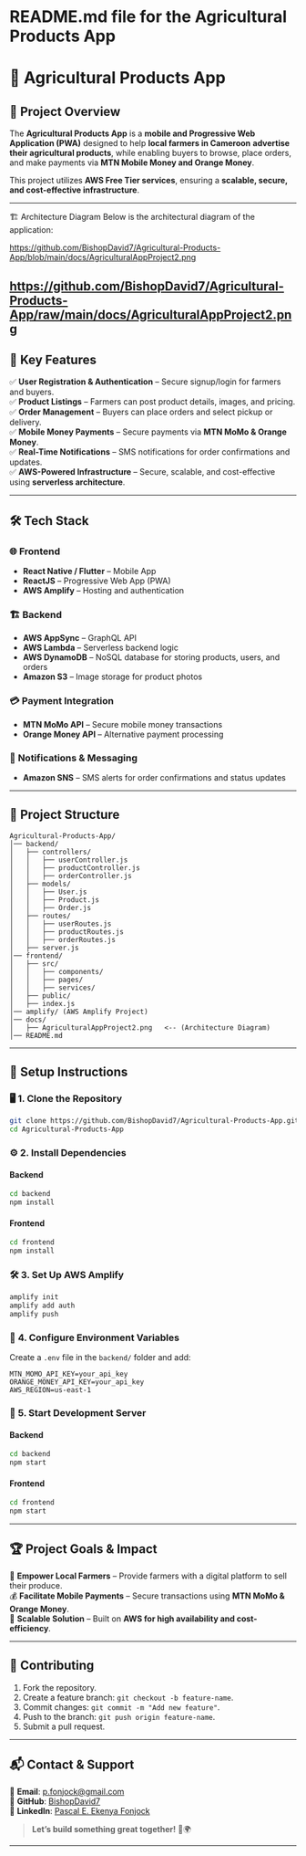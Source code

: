 # README.md file for the Agricultural Products App

# 🌾 **Agricultural Products App**  

## 📌 **Project Overview**  
The **Agricultural Products App** is a **mobile and Progressive Web Application (PWA)** designed to help **local farmers in Cameroon** **advertise their agricultural products**, while enabling buyers to browse, place orders, and make payments via **MTN Mobile Money and Orange Money**.  

This project utilizes **AWS Free Tier services**, ensuring a **scalable, secure, and cost-effective infrastructure**.  

---

🏗️ Architecture Diagram
Below is the architectural diagram of the application:

https://github.com/BishopDavid7/Agricultural-Products-App/blob/main/docs/AgriculturalAppProject2.png

https://github.com/BishopDavid7/Agricultural-Products-App/raw/main/docs/AgriculturalAppProject2.png
---

## 🎯 **Key Features**  
✅ **User Registration & Authentication** – Secure signup/login for farmers and buyers.  
✅ **Product Listings** – Farmers can post product details, images, and pricing.  
✅ **Order Management** – Buyers can place orders and select pickup or delivery.  
✅ **Mobile Money Payments** – Secure payments via **MTN MoMo & Orange Money**.  
✅ **Real-Time Notifications** – SMS notifications for order confirmations and updates.  
✅ **AWS-Powered Infrastructure** – Secure, scalable, and cost-effective using **serverless architecture**.  

---

## 🛠️ **Tech Stack**  

### 🌐 **Frontend**  
- **React Native / Flutter** – Mobile App  
- **ReactJS** – Progressive Web App (PWA)  
- **AWS Amplify** – Hosting and authentication  

### 🏗 **Backend**  
- **AWS AppSync** – GraphQL API  
- **AWS Lambda** – Serverless backend logic  
- **AWS DynamoDB** – NoSQL database for storing products, users, and orders  
- **Amazon S3** – Image storage for product photos  

### 💳 **Payment Integration**  
- **MTN MoMo API** – Secure mobile money transactions  
- **Orange Money API** – Alternative payment processing  

### 📡 **Notifications & Messaging**  
- **Amazon SNS** – SMS alerts for order confirmations and status updates  

---

## 📁 **Project Structure**  

```
Agricultural-Products-App/
│── backend/
│   ├── controllers/
│   │   ├── userController.js
│   │   ├── productController.js
│   │   ├── orderController.js
│   ├── models/
│   │   ├── User.js
│   │   ├── Product.js
│   │   ├── Order.js
│   ├── routes/
│   │   ├── userRoutes.js
│   │   ├── productRoutes.js
│   │   ├── orderRoutes.js
│   ├── server.js
│── frontend/
│   ├── src/
│   │   ├── components/
│   │   ├── pages/
│   │   ├── services/
│   ├── public/
│   ├── index.js
│── amplify/ (AWS Amplify Project)
│── docs/
│   ├── AgriculturalAppProject2.png   <-- (Architecture Diagram)
│── README.md
```

---

## 🚀 **Setup Instructions**  

### 🖥 **1. Clone the Repository**  
```bash
git clone https://github.com/BishopDavid7/Agricultural-Products-App.git
cd Agricultural-Products-App
```

### ⚙️ **2. Install Dependencies**  
#### Backend  
```bash
cd backend
npm install
```
#### Frontend  
```bash
cd frontend
npm install
```

### 🛠 **3. Set Up AWS Amplify**  
```bash
amplify init
amplify add auth
amplify push
```

### 🔧 **4. Configure Environment Variables**  
Create a `.env` file in the `backend/` folder and add:  
```
MTN_MOMO_API_KEY=your_api_key
ORANGE_MONEY_API_KEY=your_api_key
AWS_REGION=us-east-1
```

### 🏃 **5. Start Development Server**  
#### Backend  
```bash
cd backend
npm start
```
#### Frontend  
```bash
cd frontend
npm start
```

---

## 🏆 **Project Goals & Impact**  
📢 **Empower Local Farmers** – Provide farmers with a digital platform to sell their produce.  
💰 **Facilitate Mobile Payments** – Secure transactions using **MTN MoMo & Orange Money**.  
🚀 **Scalable Solution** – Built on **AWS for high availability and cost-efficiency**.  

---

## 🤝 **Contributing**  
1. Fork the repository.  
2. Create a feature branch: `git checkout -b feature-name`.  
3. Commit changes: `git commit -m "Add new feature"`.  
4. Push to the branch: `git push origin feature-name`.  
5. Submit a pull request.  

---

## 📬 **Contact & Support**  
📧 **Email**: p.fonjock@gmail.com  
🐙 **GitHub**: [BishopDavid7](https://github.com/BishopDavid7)  
🔗 **LinkedIn**: [Pascal E. Ekenya Fonjock](https://www.linkedin.com/in/pascal-e-ekenya-fonjock-32151045)  

> **Let’s build something great together!** 🚀🌍  

---


